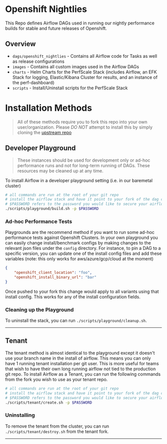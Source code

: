 # Openshift Nightlies

This Repo defines Airflow DAGs used in running our nightly performance builds for stable and future releases of Openshift.


## Overview

* `dags/openshift_nightlies` - Contains all Airflow code for Tasks as well as release configurations
* `images` - Contains all custom images used in the Airflow DAGs
* `charts` - Helm Charts for the PerfScale Stack (includes Airflow, an EFK Stack for logging, Elastic/Kibana Cluster for results, and an instance of the perf-dashboard)
* `scripts` - Install/Uninstall scripts for the PerfScale Stack


# Installation Methods

> All of these methods require you to fork this repo into your own user/organization. Please *DO NOT* attempt to install this by simply cloning the [upstream repo](https://github.com/cloud-bulldozer/airflow-kubernetes)

## Developer Playground

> These instances should be used for development only or ad-hoc performance runs and not for long-term running of DAGs. These resources may be cleaned up at any time. 

To install Airflow in a developer playground setting (i.e. in our baremetal cluster)

```bash
# all commands are run at the root of your git repo
# install the airflow stack and have it point to your fork of the dag code.
# $PASSWORD refers to the password you would like to secure your airflow instance with.
./scripts/playground/build.sh -p $PASSWORD
```
### Ad-hoc Performance Tests

Playgrounds are the recommend method if you want to run some ad-hoc performance tests against Openshift Clusters. In your own playground you can easily change install/benchmark configs by making changes to the relevant json files under the `config` directory. For instance, to pin a DAG to a specific version, you can update one of the install config files and add these variables (note: this only works for aws/azure/gcp/cloud at the moment)

```json
{
    "openshift_client_location": "foo",
    "openshift_install_binary_url": "bar"
}

```

Once pushed to your fork this change would apply to all variants using that install config. This works for any of the install configuration fields. 

### Cleaning up the Playground
To uninstall the stack, you can run `./scripts/playground/cleanup.sh`.



---

## Tenant

The tenant method is almost identical to the playground except it doesn't use your branch name in the install of airflow. This means you can only have 1 running tenant installation per git user. This is more useful for teams that wish to have their own long running airflow not tied to the production git repo. To install Airflow as a Tenant, you can run the following commands from the fork you wish to use as your tenant repo.

```bash
# all commands are run at the root of your git repo
# install the airflow stack and have it point to your fork of the dag code.
# $PASSWORD refers to the password you would like to secure your airflow instance with.
./scripts/tenant/create.sh -p $PASSWORD
```

### Uninstalling

To remove the tenant from the cluster, you can run `./scripts/tenant/destroy.sh` from the tenant fork.

---
